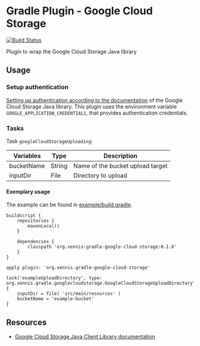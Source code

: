 # Gradle Plugin - Google Cloud Storage

[![Build Status](https://travis-ci.org/Xennis/gradle-google-cloud-storage-plugin.svg?branch=master)](https://travis-ci.org/Xennis/gradle-google-cloud-storage-plugin)

Plugin to wrap the Google Cloud Storage Java library

## Usage

### Setup authentication

[Setting up authentication according to the documentation](https://cloud.google.com/storage/docs/reference/libraries#setting_up_authentication)
 of the Google Cloud Storage Java library. This plugin uses the environment variable `GOOGLE_APPLICATION_CREDENTIALS`, that
provides authentication credentials.

### Tasks

Task `googleCloudStorageUploading`:

|Variables  |Type   |Description                      |
|-----------|-------|---------------------------------|
|bucketName |String |Name of the bucket upload target |
|inputDir   |File   |Directory to upload              |


#### Exemplary usage

The example can be found in [example/build.gradle](example/build.gradle).

```
buildscript {
    repositories {
        mavenLocal()
    }

    dependencies {
        classpath 'org.xennis:gradle-google-cloud-storage:0.1.0'
    }
}

apply plugin: 'org.xennis.gradle-google-cloud-storage'

task('exampleUploadDirectory', type: org.xennis.gradle.googlecloudstorage.GoogleCloudStorageUploadDirectoryTask) {
    inputDir = file( 'src/main/resources' )
    bucketName = 'example-bucket'
}
```

## Resources

* [Google Cloud Storage Java Client Library documentation](https://cloud.google.com/storage/docs/reference/libraries#client-libraries-install-java)
